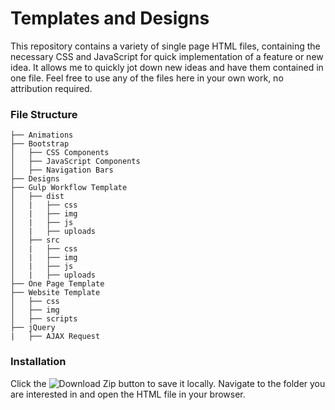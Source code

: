 # Templates and Designs
This repository contains a variety of single page HTML files, containing the necessary CSS and JavaScript for quick implementation of a feature or new idea. It allows me to quickly jot down new ideas and have them contained in one file. Feel free to use any of the files here in your own work, no attribution required.

### File Structure
```
├── Animations
├── Bootstrap
│   ├── CSS Components
│   ├── JavaScript Components
│   ├── Navigation Bars
├── Designs
├── Gulp Workflow Template
│   ├── dist
│   |   ├── css
│   |   ├── img
│   |   ├── js
│   |   ├── uploads
│   ├── src
│   |   ├── css
│   |   ├── img
│   |   ├── js
│   |   ├── uploads
├── One Page Template
├── Website Template
│   ├── css
│   ├── img
│   ├── scripts
├── jQuery
|   ├── AJAX Request
```

### Installation
Click the ![Download Zip](http://i.imgur.com/4stqOrq.png) button to save it locally. Navigate to the folder you are interested in and open the HTML file in your browser.
